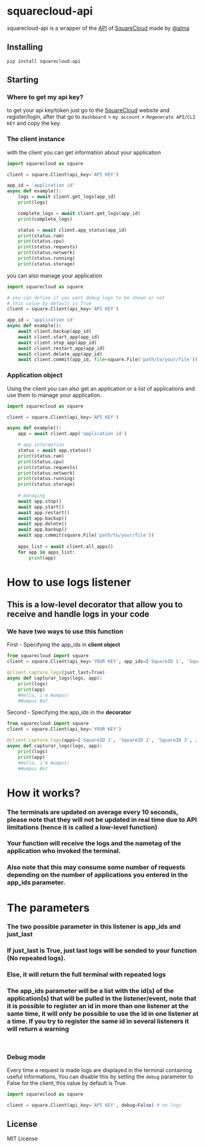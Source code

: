 [SquareCloud]: https://squarecloud.app
[API]: https://docs.squarecloud.app/api/introducao
[@alma]: https://github.com/Robert-Nogueira


# squarecloud-api
squarecloud-api is a wrapper of the [API] of [SquareCloud] made by [@alma]

## Installing
````
pip install squarecloud-api
````

## Starting
### Where to get my api key?
to get your api key/token just go to the [SquareCloud] website and register/login, after that go to `dashboard` > `my account` > `Regenerate API/CLI KEY` and copy the key.

### The client instance
with the client you can get information about your application
````python
import squarecloud as square

client = square.Client(api_key='API KEY')

app_id = 'application id'
async def example():
    logs = await client.get_logs(app_id)
    print(logs)

    complete_logs = await client.get_logs(app_id)
    print(complete_logs)

    status = await client.app_status(app_id)
    print(status.ram)
    print(status.cpu)
    print(status.requests)
    print(status.network)
    print(status.running)
    print(status.storage)

````
you can also manage your application
````python
import squarecloud as square

# you can define if you want debug logs to be shown or not
# this value by default is True
client = square.Client(api_key='API KEY')

app_id = 'application id'
async def example():
    await client.backup(app_id)
    await client.start_app(app_id)
    await client.stop_app(app_id)
    await client.restart_app(app_id)
    await client.delete_app(app_id)
    await client.commit(app_id, file=square.File('path/to/your/file'))

````
### Application object
Using the client you can also get an application or a list of applications and use them to manage your application.
````python
import squarecloud as square

client = square.Client(api_key='API KEY')

async def example():
    app = await client.app('application id')

    # app information
    status = await app.status()
    print(status.ram)
    print(status.cpu)
    print(status.requests)
    print(status.network)
    print(status.running)
    print(status.storage)
    
    # managing
    await app.stop()
    await app.start()
    await app.restart()
    await app.backup()
    await app.delete()
    await app.backup()
    await app.commit(square.File('path/to/your/file'))
    
    apps_list = await client.all_apps()
    for app in apps_list:
        print(app)
````

<h1>How to use logs listener</h1>
<h2>This is a low-level decorator that allow you to receive and handle logs in your code</h2>
<h3>We have two ways to use this function</h3>

First - Specifying the app_ids in **client object**
````py
from squarecloud import square
client = square.Client(api_key='YOUR KEY', app_ids=['SquareID 1', 'SquareID 2', 'SquareID 3', ...])

@client.capture_logs(just_last=True)
async def capturar_logs(logs, app):
    print(logs)
    print(app)
    #Hello, i'm Wumpus!
    #Wumpus Bot
````

Second - Specifying the app_ids in the **decorator**
````py
from squarecloud import square
client = square.Client(api_key='YOUR KEY')

@client.capture_logs(apps=['SquareID 1', 'SquareID 2', 'SquareID 3', ...], just_last=True)
async def capturar_logs(logs, app):
    print(logs)
    print(app)
    #Hello, i'm Wumpus!
    #Wumpus Bot
````

<h1>How it works?</h1>
<h3>The terminals are updated on average every 10 seconds, please note that they will not be updated in real time due to API limitations (hence it is called a low-level function)</h3>
<h3>Your function will receive the logs and the nametag of the application who invoked the terminal.</h3>
<h3>
Also note that this may consume some number of requests depending on the number of applications you entered in the app_ids parameter.</h3>

<h1>The parameters</h1>
<h3>The two possible parameter in this listener is <b>app_ids</b> and <b>just_last</b></h3>
<h3>If <b>just_last</b> is <b>True</b>, just last logs will be sended to your function (No repeated logs).</h3>
<h3>Else, it will return the full terminal with repeated logs</h3>
<h3>The <b>app_ids</b> parameter will be a list with the id(s) of the application(s) that will be pulled in the listener/event, note that it is possible to register an id in more than one listener at the same time, it will only be possible to use the id in one listener at a time. If you try to register the same id in several listeners it will return a warning</h3>


````


````
### Debug mode
Every time a request is made logs are displayed in the terminal containing useful informations, You can disable this by setting the `debug` parameter to False for the client, this value by default is True.
````py
import squarecloud as square

client = square.Client(api_key='API KEY', debug=False) # no logs
````

## License
MIT License
